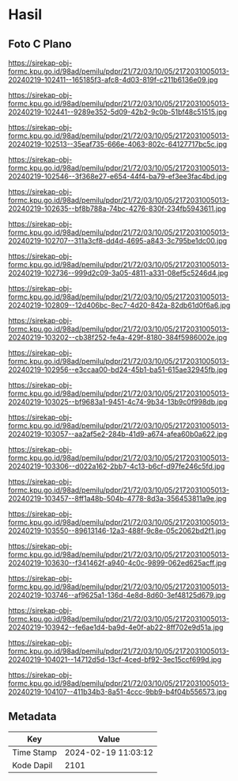 # Hasil

## Foto C Plano

https://sirekap-obj-formc.kpu.go.id/98ad/pemilu/pdpr/21/72/03/10/05/2172031005013-20240219-102411--165185f3-afc8-4d03-819f-c211b6136e09.jpg

https://sirekap-obj-formc.kpu.go.id/98ad/pemilu/pdpr/21/72/03/10/05/2172031005013-20240219-102441--9289e352-5d09-42b2-9c0b-51bf48c51515.jpg

https://sirekap-obj-formc.kpu.go.id/98ad/pemilu/pdpr/21/72/03/10/05/2172031005013-20240219-102513--35eaf735-666e-4063-802c-64127717bc5c.jpg

https://sirekap-obj-formc.kpu.go.id/98ad/pemilu/pdpr/21/72/03/10/05/2172031005013-20240219-102546--3f368e27-e654-44f4-ba79-ef3ee3fac4bd.jpg

https://sirekap-obj-formc.kpu.go.id/98ad/pemilu/pdpr/21/72/03/10/05/2172031005013-20240219-102635--bf8b788a-74bc-4276-830f-234fb5943611.jpg

https://sirekap-obj-formc.kpu.go.id/98ad/pemilu/pdpr/21/72/03/10/05/2172031005013-20240219-102707--311a3cf8-dd4d-4695-a843-3c795be1dc00.jpg

https://sirekap-obj-formc.kpu.go.id/98ad/pemilu/pdpr/21/72/03/10/05/2172031005013-20240219-102736--999d2c09-3a05-4811-a331-08ef5c5246d4.jpg

https://sirekap-obj-formc.kpu.go.id/98ad/pemilu/pdpr/21/72/03/10/05/2172031005013-20240219-102809--12d406bc-8ec7-4d20-842a-82db61d0f6a6.jpg

https://sirekap-obj-formc.kpu.go.id/98ad/pemilu/pdpr/21/72/03/10/05/2172031005013-20240219-103202--cb38f252-fe4a-429f-8180-384f5986002e.jpg

https://sirekap-obj-formc.kpu.go.id/98ad/pemilu/pdpr/21/72/03/10/05/2172031005013-20240219-102956--e3ccaa00-bd24-45b1-ba51-615ae32945fb.jpg

https://sirekap-obj-formc.kpu.go.id/98ad/pemilu/pdpr/21/72/03/10/05/2172031005013-20240219-103025--bf9683a1-9451-4c74-9b34-13b9c0f998db.jpg

https://sirekap-obj-formc.kpu.go.id/98ad/pemilu/pdpr/21/72/03/10/05/2172031005013-20240219-103057--aa2af5e2-284b-41d9-a674-afea60b0a622.jpg

https://sirekap-obj-formc.kpu.go.id/98ad/pemilu/pdpr/21/72/03/10/05/2172031005013-20240219-103306--d022a162-2bb7-4c13-b6cf-d97fe246c5fd.jpg

https://sirekap-obj-formc.kpu.go.id/98ad/pemilu/pdpr/21/72/03/10/05/2172031005013-20240219-103457--8ff1a48b-504b-4778-8d3a-356453811a9e.jpg

https://sirekap-obj-formc.kpu.go.id/98ad/pemilu/pdpr/21/72/03/10/05/2172031005013-20240219-103550--89613146-12a3-488f-9c8e-05c2062bd2f1.jpg

https://sirekap-obj-formc.kpu.go.id/98ad/pemilu/pdpr/21/72/03/10/05/2172031005013-20240219-103630--f341462f-a940-4c0c-9899-062ed625acff.jpg

https://sirekap-obj-formc.kpu.go.id/98ad/pemilu/pdpr/21/72/03/10/05/2172031005013-20240219-103746--af9625a1-136d-4e8d-8d60-3ef48125d679.jpg

https://sirekap-obj-formc.kpu.go.id/98ad/pemilu/pdpr/21/72/03/10/05/2172031005013-20240219-103942--fe6ae1d4-ba9d-4e0f-ab22-8ff702e9d51a.jpg

https://sirekap-obj-formc.kpu.go.id/98ad/pemilu/pdpr/21/72/03/10/05/2172031005013-20240219-104021--14712d5d-13cf-4ced-bf92-3ec15ccf699d.jpg

https://sirekap-obj-formc.kpu.go.id/98ad/pemilu/pdpr/21/72/03/10/05/2172031005013-20240219-104107--411b34b3-8a51-4ccc-9bb9-b4f04b556573.jpg


## Metadata

| Key        | Value               |
| ---------- | ------------------- |
| Time Stamp | 2024-02-19 11:03:12 |
| Kode Dapil | 2101                |



